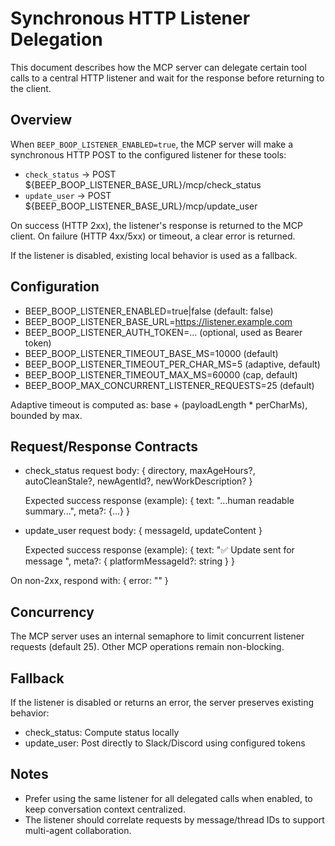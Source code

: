 # Synchronous HTTP Listener Delegation

This document describes how the MCP server can delegate certain tool calls to a central HTTP listener and wait for the response before returning to the client.

## Overview

When `BEEP_BOOP_LISTENER_ENABLED=true`, the MCP server will make a synchronous HTTP POST to the configured listener for these tools:
- `check_status` → POST ${BEEP_BOOP_LISTENER_BASE_URL}/mcp/check_status
- `update_user` → POST ${BEEP_BOOP_LISTENER_BASE_URL}/mcp/update_user

On success (HTTP 2xx), the listener's response is returned to the MCP client. On failure (HTTP 4xx/5xx) or timeout, a clear error is returned.

If the listener is disabled, existing local behavior is used as a fallback.

## Configuration

- BEEP_BOOP_LISTENER_ENABLED=true|false (default: false)
- BEEP_BOOP_LISTENER_BASE_URL=https://listener.example.com
- BEEP_BOOP_LISTENER_AUTH_TOKEN=... (optional, used as Bearer token)
- BEEP_BOOP_LISTENER_TIMEOUT_BASE_MS=10000 (default)
- BEEP_BOOP_LISTENER_TIMEOUT_PER_CHAR_MS=5 (adaptive, default)
- BEEP_BOOP_LISTENER_TIMEOUT_MAX_MS=60000 (cap, default)
- BEEP_BOOP_MAX_CONCURRENT_LISTENER_REQUESTS=25 (default)

Adaptive timeout is computed as: base + (payloadLength * perCharMs), bounded by max.

## Request/Response Contracts

- check_status request body:
  { directory, maxAgeHours?, autoCleanStale?, newAgentId?, newWorkDescription? }

  Expected success response (example):
  { text: "...human readable summary...", meta?: {...} }

- update_user request body:
  { messageId, updateContent }

  Expected success response (example):
  { text: "✅ Update sent for message <id>", meta?: { platformMessageId?: string } }

On non-2xx, respond with:
{ error: "<message>" }

## Concurrency

The MCP server uses an internal semaphore to limit concurrent listener requests (default 25). Other MCP operations remain non-blocking.

## Fallback

If the listener is disabled or returns an error, the server preserves existing behavior:
- check_status: Compute status locally
- update_user: Post directly to Slack/Discord using configured tokens

## Notes

- Prefer using the same listener for all delegated calls when enabled, to keep conversation context centralized.
- The listener should correlate requests by message/thread IDs to support multi-agent collaboration.

